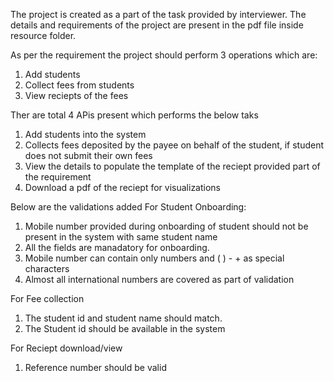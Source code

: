 The project is created as a part of the task provided by interviewer. The details and requirements of the project are present in the pdf file inside resource folder.

As per the requirement the project should perform 3 operations which are:
1. Add students
2. Collect fees from students
3. View reciepts of the fees

Ther are total 4 APis present which performs the below taks
1. Add students into the system
2. Collects fees deposited by the payee on behalf of the student, if student does not submit their own fees
3. View the details to populate the template of the reciept provided part of the requirement
4. Download a pdf of the reciept for visualizations

Below are the validations added
For Student Onboarding:
1. Mobile number provided during onboarding of student should not be present in the system with same student name
2. All the fields are manadatory for onboarding.
3. Mobile number can contain only numbers and ( ) - + as special characters
4. Almost all international numbers are covered as part of validation

For Fee collection
1. The student id and student name should match.
2. The Student id should be available in the system

For Reciept download/view
1. Reference number should be valid
